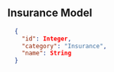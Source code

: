 **Insurance Model**
----

  ```json
    {
      "id": Integer,
      "category": "Insurance",
      "name": String
    }
  ```
